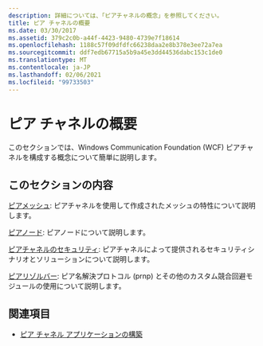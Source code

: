 ```yaml
---
description: 詳細については、「ピアチャネルの概念」を参照してください。
title: ピア チャネルの概要
ms.date: 03/30/2017
ms.assetid: 379c2c0b-a44f-4423-9480-4739e7f18614
ms.openlocfilehash: 1188c57f09dfdfc66238daa2e8b378e3ee72a7ea
ms.sourcegitcommit: ddf7edb67715a5b9a45e3dd44536dabc153c1de0
ms.translationtype: MT
ms.contentlocale: ja-JP
ms.lasthandoff: 02/06/2021
ms.locfileid: "99733503"
---
```

# <a name="peer-channel-concepts"></a>ピア チャネルの概要

このセクションでは、Windows Communication Foundation (WCF) ピアチャネルを構成する概念について簡単に説明します。  
  
## <a name="in-this-section"></a>このセクションの内容  

 [ピアメッシュ](peer-meshes.md): ピアチャネルを使用して作成されたメッシュの特性について説明します。  
  
 [ピアノード](peer-nodes.md): ピアノードについて説明します。  
  
 [ピアチャネルのセキュリティ](peer-channel-security.md): ピアチャネルによって提供されるセキュリティシナリオとソリューションについて説明します。  
  
 [ピアリゾルバー](peer-resolvers.md): ピア名解決プロトコル (prnp) とその他のカスタム競合回避モジュールの使用について説明します。  
  
## <a name="see-also"></a>関連項目

- [ピア チャネル アプリケーションの構築](building-a-peer-channel-application.md)
